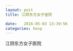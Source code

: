 ```yaml
--- 
layout: post 
title: 江阴东方女子医院

date:   2016-05-03 13:39:56 
categories: hosp 
--- 
```

   
江阴东方女子医院

